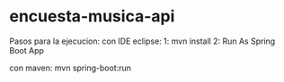 # encuesta-musica-api
 
Pasos para la ejecucion:
con IDE eclipse:
1: mvn install
2: Run As Spring Boot App

con maven:
mvn spring-boot:run
